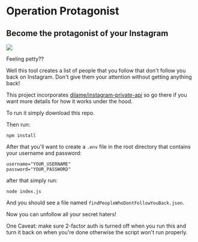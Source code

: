 # Operation Protagonist
## Become the protagonist of your Instagram

![](https://y.yarn.co/d3eef4fd-e397-4f4f-832c-1afe4fbab895_text.gif)

Feeling petty??

Well this tool creates a list of people that you follow that don't follow you back on Instagram. Don't give them your attention without getting anything back!

This project incorporates [dilame/instagram-private-api](https://github.com/dilame/instagram-private-api) so go there if you want more details for how it works under the hood. 

To run it simply download this repo.

Then run:

```
npm install
```

After that you'll want to create a `.env` file in the root directory that contains your username and password:

```
username="YOUR_USERNAME"
password="YOUR_PASSWORD"
```

after that simply run:

```
node index.js
```

And you should see a file named `findPeopleWhoDontFollowYouBack.json`. 

Now you can unfollow all your secret haters!

One Caveat: make sure 2-factor auth is turned off when you run this and turn it back on when you're done otherwise the script won't run properly.